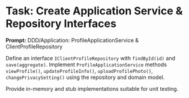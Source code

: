 # Task: Create Application Service & Repository Interfaces

**Prompt:**
DDD/Application: ProfileApplicationService & ClientProfileRepository

Define an interface `IClientProfileRepository` with `findById(id)` and `save(aggregate)`.
Implement `ProfileApplicationService` methods `viewProfile()`, `updateProfileInfo()`, `uploadProfilePhoto()`, `changePrivacySetting()` using the repository and domain model.

Provide in-memory and stub implementations suitable for unit testing.